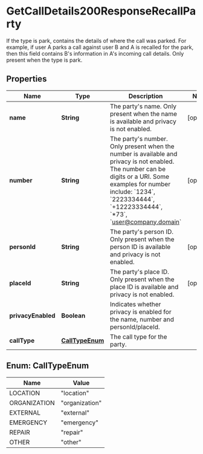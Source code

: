 

# GetCallDetails200ResponseRecallParty

If the type is park, contains the details of where the call was parked. For example, if user A parks a call against user B and A is recalled for the park, then this field contains B's information in A's incoming call details. Only present when the type is park.

## Properties

| Name | Type | Description | Notes |
|------------ | ------------- | ------------- | -------------|
|**name** | **String** | The party&#39;s name. Only present when the name is available and privacy is not enabled. |  [optional] |
|**number** | **String** | The party&#39;s number. Only present when the number is available and privacy is not enabled. The number can be digits or a URI. Some examples for number include: &#x60;1234&#x60;, &#x60;2223334444&#x60;, &#x60;+12223334444&#x60;, &#x60;*73&#x60;, &#x60;user@company.domain&#x60; |  [optional] |
|**personId** | **String** | The party&#39;s person ID. Only present when the person ID is available and privacy is not enabled. |  [optional] |
|**placeId** | **String** | The party&#39;s place ID. Only present when the place ID is available and privacy is not enabled. |  [optional] |
|**privacyEnabled** | **Boolean** | Indicates whether privacy is enabled for the name, number and personId/placeId. |  |
|**callType** | [**CallTypeEnum**](#CallTypeEnum) | The call type for the party. |  |



## Enum: CallTypeEnum

| Name | Value |
|---- | -----|
| LOCATION | &quot;location&quot; |
| ORGANIZATION | &quot;organization&quot; |
| EXTERNAL | &quot;external&quot; |
| EMERGENCY | &quot;emergency&quot; |
| REPAIR | &quot;repair&quot; |
| OTHER | &quot;other&quot; |



